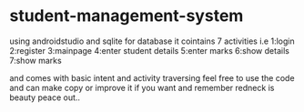 # student-management-system
 using androidstudio and sqlite for database
 it cointains 7 activities 
 i.e
 1:login
 2:register
 3:mainpage
 4:enter student details
 5:enter marks
 6:show details
 7:show marks
 
 and comes with basic intent and activity traversing
 feel free to use the code and can make copy or improve it if you want
 and remember redneck is beauty
 peace out..
 
